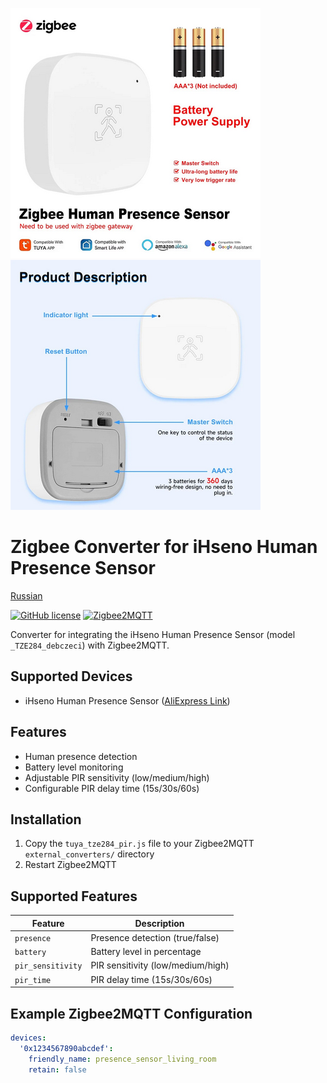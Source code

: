 ![Circuit Diagram](extras/ogjjs81y.png)                ![Device Photo](extras/wd5ta6pj33.png)



# Zigbee Converter for iHseno Human Presence Sensor

[Russian](README.ru.md)

[![GitHub license](https://img.shields.io/github/license/yourusername/ihseno-presence-sensor-converter)](LICENSE)
[![Zigbee2MQTT](https://img.shields.io/badge/Zigbee2MQTT-supported-blue)](https://www.zigbee2mqtt.io/)

Converter for integrating the iHseno Human Presence Sensor (model `_TZE284_debczeci`) with Zigbee2MQTT.

## Supported Devices
- iHseno Human Presence Sensor ([AliExpress Link](https://www.aliexpress.com/item/1005009110929003.html))

## Features
- Human presence detection
- Battery level monitoring
- Adjustable PIR sensitivity (low/medium/high)
- Configurable PIR delay time (15s/30s/60s)

## Installation
1. Copy the `tuya_tze284_pir.js` file to your Zigbee2MQTT `external_converters/` directory
2. Restart Zigbee2MQTT

## Supported Features
| Feature | Description |
|---------|-------------|
| `presence` | Presence detection (true/false) |
| `battery` | Battery level in percentage |
| `pir_sensitivity` | PIR sensitivity (low/medium/high) |
| `pir_time` | PIR delay time (15s/30s/60s) |

## Example Zigbee2MQTT Configuration
```yaml
devices:
  '0x1234567890abcdef':
    friendly_name: presence_sensor_living_room
    retain: false
